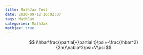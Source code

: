 ```yaml
---
title: MathJax Test
date: 2020-09-12 16:02:07
tags: MathJax
categories: MathJax
mathjax: true
---
```

$$
i\hbar\frac{\partial}{\partial t}\psi=-\frac{\hbar^2}{2m}\nabla^2\psi+V\psi
$$